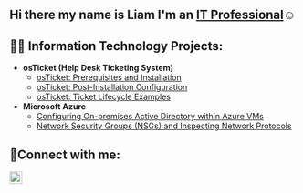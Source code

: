 ## Hi there my name is Liam I'm an <a href="https://linkedin.com/in/liamoconnortech25">IT Professional</a>☺</h1>
<h2>👨‍💻 Information Technology Projects:</h2>

- <b>osTicket (Help Desk Ticketing System)</b>
  - [osTicket: Prerequisites and Installation](https://github.com/LiamOConnor-hub/osticket-prereqs)
  - [osTicket: Post-Installation Configuration](https://github.com/LiamOConnor-hub/post-install-config)
  - [osTicket: Ticket Lifecycle Examples](https://github.com/LiamOConnor-hub/ticket-lifecycle)
- <b>Microsoft Azure</b>
  - [Configuring On-premises Active Directory within Azure VMs](https://github.com/LiamOConnor-hub/configure-ad)
  - [Network Security Groups (NSGs) and Inspecting Network Protocols](https://github.com/LiamOConnor-hub/azure-network-protocols)

<h2>🤳Connect with me:</h2>

[<img align="left" alt="liamoconnortech25 | LinkedIn" width="22px" src="https://cdn.jsdelivr.net/npm/simple-icons@v3/icons/linkedin.svg" />][linkedin]

[linkedin]: https://linkedin.com/in/liamoconnortech25

